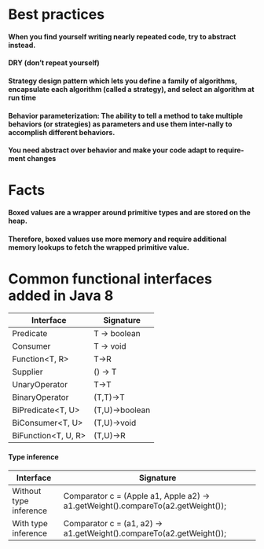 # Best practices

#### When you find yourself writing nearly repeated code, try to abstract instead.

#### DRY (don’t repeat yourself)

#### Strategy design pattern which lets you define a family of algorithms, encapsulate each algorithm (called a strategy), and select an algorithm at run time

#### Behavior parameterization: The ability to tell a method to take multiple behaviors (or strategies) as parameters and use them inter-nally to accomplish different behaviors.

#### You need abstract over behavior and make your code adapt to require-ment changes

# Facts

#### Boxed values are a wrapper around primitive types and are stored on the heap.

#### Therefore, boxed values use more memory and require additional memory lookups to fetch the wrapped primitive value.

# Common functional interfaces added in Java 8

| Interface      | Signature    |
|----------------|--------------|
| Predicate<T>   | T -> boolean |
| Consumer<T>    | T -> void    |
| Function<T, R> | T->R         |
| Supplier<T>    | () -> T      |
|UnaryOperator<T> | T->T         |
|BinaryOperator<T> |(T,T)->T|
|BiPredicate<T, U> |(T,U)->boolean|
|BiConsumer<T, U>|(T,U)->void|
|BiFunction<T, U, R>| (T,U)->R|

#### Type inference

| Interface      | Signature                                                                               |
|----------------|-----------------------------------------------------------------------------------------|
|Without type inference| Comparator<Apple> c = (Apple a1, Apple a2) -> a1.getWeight().compareTo(a2.getWeight()); |
|With type inference| Comparator<Apple> c = (a1, a2) -> a1.getWeight().compareTo(a2.getWeight());             |